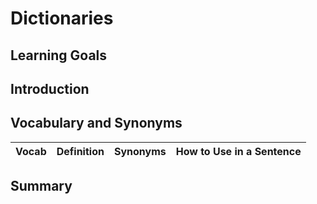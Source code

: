 # Dictionaries

## Learning Goals


## Introduction


## Vocabulary and Synonyms

| Vocab | Definition | Synonyms | How to Use in a Sentence
| --- | --- | --- | ---


## Summary